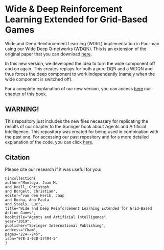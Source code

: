 # Wide & Deep Reinforcement Learning Extended for Grid-Based Games


Wide and Deep Reinforcement Learning (WDRL) implementation in Pac-man using our Wide Deep Q-networks (WDQN). 
This is an extension of the original paper that you can download [here](http://www.scitepress.org/PublicationsDetail.aspx?ID=0bLGtol9A6g=&t=1).

In this new version,
we developed the idea to turn the wide component off and on again. This creates replays for both a pure DQN and a
WDQN and thus forces the deep component to work independently (namely when the
wide component is switched off). 

For a complete explanation of our new version, you can access [here](http://www.scitepress.org/PublicationsDetail.aspx?ID=0bLGtol9A6g=&t=1) our chapter of this [book](https://www.springer.com/gp/book/9783030374938).

## WARNING!
This repository just includes the new files necessary for replicating the results of our chapter to the Springer book about Agents and Artificial Intelligence. This repository was created for being used in combination with the past one. For accessing our past repository and for a more detailed explanation of the code, you can click [here](https://github.com/JuanMMontoya/WDRL).

## Citation
Please cite our research if it was useful for you:

```
@incollection{
author="Montoya, Juan M.
and Doell, Christoph
and Borgelt, Christian",
editor="van den Herik, Jaap
and Rocha, Ana Paula
and Steels, Luc",
title="Wide and Deep Reinforcement Learning Extended for Grid-Based Action Games",
booktitle="Agents and Artificial Intelligence",
year="2019",
publisher="Springer International Publishing",
address="Cham",
pages="224--245",
isbn="978-3-030-37494-5"
}


```
